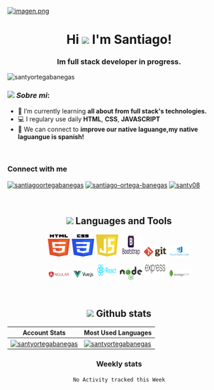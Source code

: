 
[![imagen.png](https://i.postimg.cc/ydkR2sLS/imagen.png)](https://postimg.cc/wyY3m886)

<h1 align="center">Hi <img src="https://github.com/TheDudeThatCode/TheDudeThatCode/blob/master/Assets/Hi.gif" width="29px"> I'm Santiago!</h1>
<h3 align="center">Im full stack developer in progress.</h3>

<p align="left"> <img src="https://komarev.com/ghpvc/?username=santyortegabanegas&label=Profile%20views&color=0e75b6&style=flat" alt="santyortegabanegas" /> </p>


### <img src="https://github.com/TheDudeThatCode/TheDudeThatCode/blob/master/Assets/Developer.gif" width="45px"> ***Sobre mi***:
- 🌱 I’m currently learning **all about from full stack's technologies.**
- 💻 I regulary use daily **HTML**, **CSS**, **JAVASCRIPT**
- 🤝 We can connect to **improve our native laguange,my native laguangue is spanish!**

<br/>

<h3 align="left">Connect with me</h3>
<p align="left">
<a href="https://codepen.io/santiagoortegabanegas" target="blank"><img align="center" src="https://raw.githubusercontent.com/rahuldkjain/github-profile-readme-generator/master/src/images/icons/Social/codepen.svg" alt="santiagoortegabanegas" height="30" width="40" /></a>
<a href="https://linkedin.com/in/santiago-ortega-banegas" target="blank"><img align="center" src="https://raw.githubusercontent.com/rahuldkjain/github-profile-readme-generator/master/src/images/icons/Social/linked-in-alt.svg" alt="santiago-ortega-banegas" height="30" width="40" /></a>
<a href="https://www.hackerrank.com/santy08" target="blank"><img align="center" src="https://raw.githubusercontent.com/rahuldkjain/github-profile-readme-generator/master/src/images/icons/Social/hackerrank.svg" alt="santy08" height="30" width="40" /></a>
</p>

<br/>

<!-- Languages -->
<div align="center">
  
## <img src = "https://media1.giphy.com/media/JZ40cnfnN11KycrvMF/giphy.gif?cid=ecf05e47a0n3gi1bfqntqmob8g9aid1oyj2wr3ds3mg700bl&rid=giphy.gif" width = 23px> **Languages and Tools**

<p align="center">
  <code><img width="10%"   height="50px" src="https://github.com/SantyOrtegaBanegas/SantyOrtegaBanegas/blob/main/logos/html5.svg"></code>
  <code><img width="10%"   height="50px" src="https://github.com/SantyOrtegaBanegas/SantyOrtegaBanegas/blob/main/logos/css3.svg"></code>
  <code><img width="10%"   height="50px" src="https://github.com/SantyOrtegaBanegas/SantyOrtegaBanegas/blob/main/logos/js.svg"></code>
  <code><img width="10%"   height="50px" src="https://github.com/SantyOrtegaBanegas/SantyOrtegaBanegas/blob/main/logos/bootstrap.svg"></code>
  <code><img width="10%"   src="https://github.com/SantyOrtegaBanegas/SantyOrtegaBanegas/blob/main/logos/git.svg"></code>
  <code><img width="10%"   src="https://github.com/SantyOrtegaBanegas/SantyOrtegaBanegas/blob/main/logos/vscode.svg"></code>
  <br />
  <code><img width="10%"   src="https://github.com/SantyOrtegaBanegas/SantyOrtegaBanegas/blob/main/logos/angular.svg"></code>
  <code><img width="10%"   src="https://github.com/SantyOrtegaBanegas/SantyOrtegaBanegas/blob/main/logos/vuejs.svg"></code>
  <code><img width="10%"   height="45" src="https://github.com/SantyOrtegaBanegas/SantyOrtegaBanegas/blob/main/logos/reactjs.svg"></code>
  <code><img width="10%"   src="https://github.com/SantyOrtegaBanegas/SantyOrtegaBanegas/blob/main/logos/nodejs.svg"></code>
  <code><img  width="10%"   height="50px" src="https://github.com/SantyOrtegaBanegas/SantyOrtegaBanegas/blob/main/logos/expressjs.svg"></code>
  <code><img width="10%"   src="https://github.com/SantyOrtegaBanegas/SantyOrtegaBanegas/blob/main/logos/mongodb.svg"></code>
  <br />
</p>
</div>


<br/>

<!-- My projects  -->                                                                                                                                                         
<!-- Blog posts  -->                                                                                                                                                     
                                                                                                                                                     
                                                                                                                                                     

<!-- Github stats -->
<div align="center">
  
 
## <img src='https://media1.giphy.com/media/du3J3cXyzhj75IOgvA/giphy.gif?cid=ecf05e47x2g034i9pzwtzzsd3xgg2w9nr94t4tflbbgo3008&rid=giphy.gif' width='25px'>  **Github stats**

 | Account Stats | Most Used Languages |
 | --- | --- |
 |<a href="https://github.com/anuraghazra/github-readme-stats"><img align="center" src="https://github-readme-stats.vercel.app/api?username=santyortegabanegas&show_icons=true&locale=en&theme=gruvbox&hide_border=false&count_private=true&hide=stars" alt="santyortegabanegas" />|<a href="https://github.com/anuraghazra/github-readme-stats"><img align="center" src="https://github-readme-stats.vercel.app/api/top-langs?username=santyortegabanegas&show_icons=true&locale=en&theme=gruvbox&hide_border=false&layout=compact&langs_count=8" alt="santyortegabanegas" />
</a>
</div >

<div align="center">
  
### **Weekly stats**
<!--START_SECTION:waka-->
```text
No Activity tracked this Week
```
<!--END_SECTION:waka-->
</div>
  
<br/>

<!--Ejemplo de details-->
<!--
<details>
  
<summary>
Ejemplo de details  
</summary>
  
<a href="https://github.com/anuraghazra/github-readme-stats">
  <img align="center" src="https://github-readme-stats.vercel.app/api/pin/?username=anuraghazra&repo=github-readme-stats" />
</a>
<a href="https://github.com/anuraghazra/convoychat">
  <img align="center" src="https://github-readme-stats.vercel.app/api/pin/?username=anuraghazra&repo=convoychat" />
</a>

</details> -->


